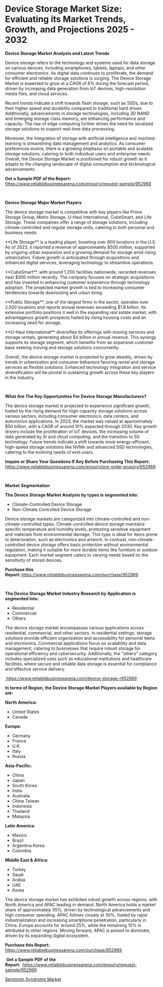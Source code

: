 <p><h1>Device Storage Market Size: Evaluating its Market Trends, Growth, and Projections 2025 - 2032</h1></p><p><strong>Device Storage Market Analysis and Latest Trends</strong></p>
<p><p>Device storage refers to the technology and systems used for data storage on various devices, including smartphones, tablets, laptops, and other consumer electronics. As digital data continues to proliferate, the demand for efficient and reliable storage solutions is surging. The Device Storage Market is expected to grow at a CAGR of 6% during the forecast period, driven by increasing data generation from IoT devices, high-resolution media files, and cloud services.</p><p>Recent trends indicate a shift towards flash storage, such as SSDs, due to their higher speed and durability compared to traditional hard drives. Additionally, advancements in storage technologies, including 3D NAND and emerging storage class memory, are enhancing performance and capacity. The rise of edge computing further drives the need for localized storage solutions to support real-time data processing. </p><p>Moreover, the integration of storage with artificial intelligence and machine learning is streamlining data management and analytics. As consumer preferences evolve, there is a growing emphasis on portable and scalable storage solutions, catering to both individual users and enterprise needs. Overall, the Device Storage Market is positioned for robust growth as it adapts to the changing landscape of digital consumption and technological advancements.</p></p>
<p><strong>Get a Sample PDF of the Report:&nbsp;</strong> <a href="https://www.reliablebusinessarena.com/enquiry/request-sample/952969?utm_campaign=3010&utm_medium=2&utm_source=Github&utm_content=ia&utm_term=06032025&utm_id=device-storage">https://www.reliablebusinessarena.com/enquiry/request-sample/952969</a></p>
<p>&nbsp;</p>
<p><strong>Device Storage Major Market Players</strong></p>
<p><p>The device storage market is competitive with key players like Prime Storage Group, Metro Storage, U-Haul International, CubeSmart, and Life Storage. These companies offer a range of storage solutions, including climate-controlled and regular storage units, catering to both personal and business needs.</p><p>**Life Storage** is a leading player, boasting over 800 locations in the U.S. As of 2023, it reported a revenue of approximately $500 million, supported by ongoing urban expansion and a growing demand for storage amid rising urbanization. Future growth is anticipated through acquisitions and enhanced digital services, leveraging technology to streamline operations.</p><p>**CubeSmart**, with around 1,200 facilities nationwide, recorded revenues near $300 million recently. The company focuses on strategic acquisitions and has invested in enhancing customer experience through technology adoption. The projected market growth is tied to increasing consumer tendencies towards downsizing and urban living.</p><p>**Public Storage**, one of the largest firms in the sector, operates over 2,500 locations and reports annual revenues exceeding $1.8 billion. Its extensive portfolio positions it well in the expanding real estate market, with advantageous growth prospects fueled by rising housing costs and an increasing need for storage.</p><p>**U-Haul International** diversifies its offerings with moving services and storage rentals, generating about $4 billion in annual revenue. This synergy supports its storage segment, which benefits from an expansive customer base seeking moving and storage solutions concurrently.</p><p>Overall, the device storage market is projected to grow steadily, driven by trends in urbanization and consumer behaviors favoring rental and storage services as flexible solutions. Enhanced technology integration and service diversification will be pivotal in sustaining growth across these key players in the industry.</p></p>
<p>&nbsp;</p>
<p><strong>What Are The Key Opportunities For Device Storage Manufacturers?</strong></p>
<p><p>The device storage market is projected to experience significant growth, fueled by the rising demand for high-capacity storage solutions across various sectors, including consumer electronics, data centers, and automotive applications. In 2023, the market was valued at approximately $50 billion, with a CAGR of around 10% expected through 2030. Key growth drivers include the proliferation of IoT devices, the increasing volume of data generated by AI and cloud computing, and the transition to 5G technology. Future trends indicate a shift towards more energy-efficient, high-speed storage solutions like NVMe and advanced SSD technologies, catering to the evolving needs of end-users.</p></p>
<p><strong>Inquire or Share Your Questions If Any Before Purchasing This Report:</strong> <a href="https://www.reliablebusinessarena.com/enquiry/pre-order-enquiry/952969?utm_campaign=3010&utm_medium=2&utm_source=Github&utm_content=ia&utm_term=06032025&utm_id=device-storage">https://www.reliablebusinessarena.com/enquiry/pre-order-enquiry/952969</a></p>
<p>&nbsp;</p>
<p><strong>Market Segmentation</strong></p>
<p><strong>The Device Storage Market Analysis by types is segmented into:</strong></p>
<p><ul><li>Climate-Controlled Device Storage</li><li>Non-Climate Controlled Device Storage</li></ul></p>
<p><p>Device storage markets are categorized into climate-controlled and non-climate-controlled types. Climate-controlled device storage maintains specific temperature and humidity levels, protecting sensitive equipment and materials from environmental damage. This type is ideal for items prone to deterioration, such as electronics and artwork. In contrast, non-climate-controlled device storage offers basic protection without environmental regulation, making it suitable for more durable items like furniture or outdoor equipment. Each market segment caters to varying needs based on the sensitivity of stored devices.</p></p>
<p><strong>Purchase this Report:&nbsp;</strong><a href="https://www.reliablebusinessarena.com/purchase/952969?utm_campaign=3010&utm_medium=2&utm_source=Github&utm_content=ia&utm_term=06032025&utm_id=device-storage">https://www.reliablebusinessarena.com/purchase/952969</a></p>
<p>&nbsp;</p>
<p><strong>The Device Storage Market Industry Research by Application is segmented into:</strong></p>
<p><ul><li>Residential</li><li>Commercial</li><li>Others</li></ul></p>
<p><p>The device storage market encompasses various applications across residential, commercial, and other sectors. In residential settings, storage solutions provide efficient organization and accessibility for personal items and electronics. Commercial applications focus on scalability and data management, catering to businesses that require robust storage for operational efficiency and cybersecurity. Additionally, the "others" category includes specialized uses such as educational institutions and healthcare facilities, where secure and reliable data storage is essential for compliance and effective service delivery.</p></p>
<p><a href="https://www.reliablebusinessarena.com/device-storage-r952969?utm_campaign=3010&utm_medium=2&utm_source=Github&utm_content=ia&utm_term=06032025&utm_id=device-storage">&nbsp;https://www.reliablebusinessarena.com/device-storage-r952969</a></p>
<p><strong>In terms of Region, the Device Storage Market Players available by Region are:</strong></p>
<p>
    <p> <strong> North America: </strong>
        <ul>
            <li>United States</li>
            <li>Canada</li>
        </ul>
        </p> 
    <p> <strong> Europe: </strong>
        <ul>
            <li>Germany</li>
            <li>France</li>
            <li>U.K.</li>
            <li>Italy</li>
            <li>Russia</li>
        </ul>
        </p> 
    <p> <strong> Asia-Pacific: </strong>
        <ul>
            <li>China</li>
            <li>Japan</li>
            <li>South Korea</li>
            <li>India</li>
            <li>Australia</li>
            <li>China Taiwan</li>
            <li>Indonesia</li>
            <li>Thailand</li>
            <li>Malaysia</li>
        </ul>
        </p> 
    <p> <strong> Latin America: </strong>
        <ul>
            <li>Mexico</li>
            <li>Brazil</li>
            <li>Argentina Korea</li>
            <li>Colombia</li>
        </ul>
        </p> 
    <p> <strong> Middle East & Africa: </strong>
        <ul>
            <li>Turkey</li>
            <li>Saudi</li>
            <li>Arabia</li>
            <li>UAE</li>
            <li>Korea</li>
        </ul>
    </p>
    </p>
<p><p>The device storage market has exhibited robust growth across regions, with North America and APAC leading in demand. North America holds a market share of approximately 35%, driven by technological advancements and high consumer spending. APAC follows closely at 30%, fueled by rapid industrialization and increasing smartphone penetration, particularly in China. Europe accounts for around 25%, while the remaining 10% is attributed to other regions. Moving forward, APAC is poised to dominate, driven by its expanding digital ecosystem.</p></p>
<p><strong>Purchase this Report: </strong><a href="https://www.reliablebusinessarena.com/purchase/952969?utm_campaign=3010&utm_medium=2&utm_source=Github&utm_content=ia&utm_term=06032025&utm_id=device-storage">https://www.reliablebusinessarena.com/purchase/952969</a></p>
<p>&nbsp;<strong>Get a Sample PDF of the Report:&nbsp;&nbsp;</strong><a href="https://www.reliablebusinessarena.com/enquiry/request-sample/952969?utm_campaign=3010&utm_medium=2&utm_source=Github&utm_content=ia&utm_term=06032025&utm_id=device-storage">https://www.reliablebusinessarena.com/enquiry/request-sample/952969</a></p>
<p><strong></strong></p>
<p><p><a href="https://github.com/jaquelynhasenaue8/Market-Research-Report-List-1/blob/main/serotonin-syndrome-market.md?utm_campaign=3010&utm_medium=2&utm_source=Github&utm_content=ia&utm_term=06032025&utm_id=device-storage">Serotonin Syndrome Market</a></p></p>